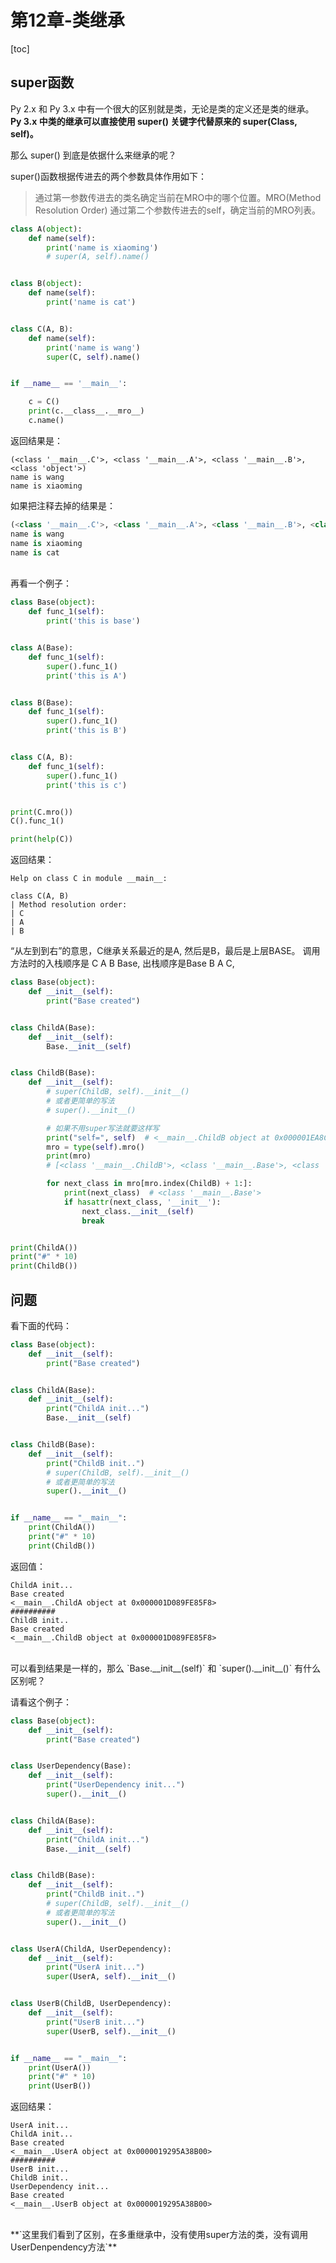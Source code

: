 # 第12章-类继承

[toc]


## super函数


Py 2.x 和 Py 3.x 中有一个很大的区别就是类，无论是类的定义还是类的继承。
**Py 3.x 中类的继承可以直接使用 super() 关键字代替原来的 super(Class, self)。**

那么 super() 到底是依据什么来继承的呢？

super()函数根据传进去的两个参数具体作用如下：

>通过第一参数传进去的类名确定当前在MRO中的哪个位置。MRO(Method Resolution Order)
>通过第二个参数传进去的self，确定当前的MRO列表。

```python
class A(object):
    def name(self):
        print('name is xiaoming')
        # super(A, self).name()


class B(object):
    def name(self):
        print('name is cat')


class C(A, B):
    def name(self):
        print('name is wang')
        super(C, self).name()


if __name__ == '__main__':

    c = C()
    print(c.__class__.__mro__)
    c.name()
```

返回结果是：
```
(<class '__main__.C'>, <class '__main__.A'>, <class '__main__.B'>, <class 'object'>)
name is wang
name is xiaoming
```

如果把注释去掉的结果是：
```python
(<class '__main__.C'>, <class '__main__.A'>, <class '__main__.B'>, <class 'object'>)
name is wang
name is xiaoming
name is cat

```

<br>
再看一个例子：

```python
class Base(object):
    def func_1(self):
        print('this is base')


class A(Base):
    def func_1(self):
        super().func_1()
        print('this is A')


class B(Base):
    def func_1(self):
        super().func_1()
        print('this is B')


class C(A, B):
    def func_1(self):
        super().func_1()
        print('this is c')


print(C.mro())
C().func_1()

print(help(C))
```


返回结果：
```
Help on class C in module __main__:

class C(A, B)
| Method resolution order:
| C
| A
| B
```

“从左到到右”的意思，C继承关系最近的是A, 然后是B，最后是上层BASE。
调用方法时的入栈顺序是 C A B Base,
出栈顺序是Base B A C,

```python
class Base(object):
    def __init__(self):
        print("Base created")


class ChildA(Base):
    def __init__(self):
        Base.__init__(self)


class ChildB(Base):
    def __init__(self):
        # super(ChildB, self).__init__()
        # 或者更简单的写法
        # super().__init__()

        # 如果不用super写法就要这样写
        print("self=", self)  # <__main__.ChildB object at 0x000001EA8CD085F8>
        mro = type(self).mro()
        print(mro)
        # [<class '__main__.ChildB'>, <class '__main__.Base'>, <class 'object'>]

        for next_class in mro[mro.index(ChildB) + 1:]:
            print(next_class)  # <class '__main__.Base'>
            if hasattr(next_class, '__init__'):
                next_class.__init__(self)
                break


print(ChildA())
print("#" * 10)
print(ChildB())

```


## 问题

看下面的代码：

```python
class Base(object):
    def __init__(self):
        print("Base created")


class ChildA(Base):
    def __init__(self):
        print("ChildA init...")
        Base.__init__(self)


class ChildB(Base):
    def __init__(self):
        print("ChildB init..")
        # super(ChildB, self).__init__()
        # 或者更简单的写法
        super().__init__()


if __name__ == "__main__":
    print(ChildA())
    print("#" * 10)
    print(ChildB())

```

返回值：
```
ChildA init...
Base created
<__main__.ChildA object at 0x000001D089FE85F8>
##########
ChildB init..
Base created
<__main__.ChildB object at 0x000001D089FE85F8>

```

<br>
可以看到结果是一样的，那么   `Base.__init__(self)` 和  `super().__init__()`
有什么区别呢？

请看这个例子：

```python
class Base(object):
    def __init__(self):
        print("Base created")


class UserDependency(Base):
    def __init__(self):
        print("UserDependency init...")
        super().__init__()


class ChildA(Base):
    def __init__(self):
        print("ChildA init...")
        Base.__init__(self)


class ChildB(Base):
    def __init__(self):
        print("ChildB init..")
        # super(ChildB, self).__init__()
        # 或者更简单的写法
        super().__init__()


class UserA(ChildA, UserDependency):
    def __init__(self):
        print("UserA init...")
        super(UserA, self).__init__()


class UserB(ChildB, UserDependency):
    def __init__(self):
        print("UserB init...")
        super(UserB, self).__init__()


if __name__ == "__main__":
    print(UserA())
    print("#" * 10)
    print(UserB())
```

返回结果：
```
UserA init...
ChildA init...
Base created
<__main__.UserA object at 0x0000019295A38B00>
##########
UserB init...
ChildB init..
UserDependency init...
Base created
<__main__.UserB object at 0x0000019295A38B00>

```

<br>
**`这里我们看到了区别，在多重继承中，没有使用super方法的类，没有调用UserDenpendency方法`**